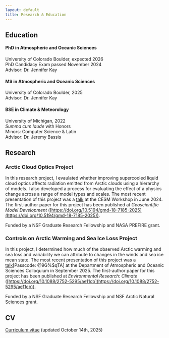 ```yaml
---
layout: default
title: Research & Education
---
```

## Education

#### PhD in Atmospheric and Oceanic Sciences           
University of Colorado Boulder, expected 2026           
PhD Candidacy Exam passed November 2024           
Advisor: Dr. Jennifer Kay           

#### MS in Atmospheric and Oceanic Sciences           
University of Colorado Boulder, 2025           
Advisor: Dr. Jennifer Kay           

#### BSE in Climate & Meteorology
University of Michigan, 2022        
_Summa cum laude_ with Honors        
Minors: Computer Science & Latin           
Advisor: Dr. Jeremy Bassis

## Research
### Arctic Cloud Optics Project
In this research project, I evaulated whether improving supercooled liquid cloud optics affects radiation emitted from Arctic clouds using a hierarchy of models. I also developed a process for evaluating the effect of a physics change across a range of model types and scales. The most recent presentation of this project was a [talk](https://www.youtube.com/live/6ECGPNW9Ufw?si=gjIZCSEgPW2tJzXp&t=18708) at the CESM Workshop in June 2024. The first-author paper for this project has been published at _Geoscientific Model Development_ ([https://doi.org/10.5194/gmd-18-7185-2025](https://doi.org/10.5194/gmd-18-7185-2025)).

Funded by a NSF Graduate Research Fellowship and NASA PREFIRE grant.

### Controls on Arctic Warming and Sea Ice Loss Project
In this project, I determined how much of the observed Arctic warming and sea loss and variability we can attribute to changes in the winds and sea ice mean state. The most recent presentation of this project was a [talk](https://cuboulder.zoom.us/rec/share/GsEv5-hrM2P29wCBbPzR3LT3FX5Ml_Ks_X-zGRzsZDWTkHmWh9cGQwsMa7n3TFaV.PqEq_PwvXoI2MHll)[Passcode: @9G%$qTA] at the Department of Atmospheric and Oceanic Sciences Colloquium in September 2025. The first-author paper for this project has been published at _Environmental Research: Climate_ ([https://doi.org/10.1088/2752-5295/ae11cb](https://doi.org/10.1088/2752-5295/ae11cb)).

Funded by a NSF Graduate Research Fellowship and NSF Arctic Natural Sciences grant.

## CV
[Curriculum vitae](/assets/pdfs/Gilbert_CV_10142025.pdf) (updated October 14th, 2025)
